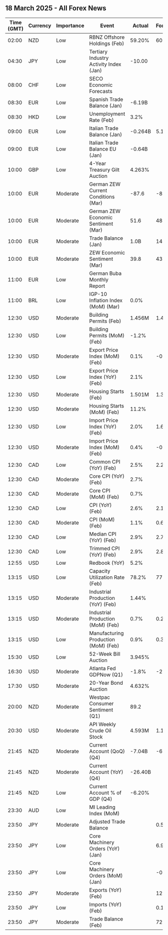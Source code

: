 ## 18 March 2025 - All Forex News

| Time (GMT) | Currency | Importance | Event | Actual | Forecast | Previous |
|------|----------|------------|-------|--------|----------|----------|
| 02:00 | NZD | Low | RBNZ Offshore Holdings (Feb) | 59.20% | 60.10% | 59.30% |
| 04:30 | JPY | Low | Tertiary Industry Activity Index (Jan) | -10.00 |  | 7.40 |
| 08:00 | CHF | Low | SECO Economic Forecasts |  |  |  |
| 08:30 | EUR | Low | Spanish Trade Balance (Jan) | -6.19B |  | -4.12B |
| 08:30 | HKD | Low | Unemployment Rate (Feb) | 3.2% |  | 3.1% |
| 09:00 | EUR | Low | Italian Trade Balance (Jan) | -0.264B | 5.150B | 5.820B |
| 09:00 | EUR | Low | Italian Trade Balance EU (Jan) | -0.64B |  | -2.02B |
| 10:00 | GBP | Low | 4-Year Treasury Gilt Auction | 4.263% |  | 4.294% |
| 10:00 | EUR | Moderate | German ZEW Current Conditions (Mar) | -87.6 | -80.5 | -88.5 |
| 10:00 | EUR | Moderate | German ZEW Economic Sentiment (Mar) | 51.6 | 48.1 | 26.0 |
| 10:00 | EUR | Moderate | Trade Balance (Jan) | 1.0B | 14.0B | 15.4B |
| 10:00 | EUR | Moderate | ZEW Economic Sentiment (Mar) | 39.8 | 43.6 | 24.2 |
| 11:00 | EUR | Low | German Buba Monthly Report |  |  |  |
| 11:00 | BRL | Low | IGP-10 Inflation Index (MoM) (Mar) | 0.0% |  | 0.9% |
| 12:30 | USD | Moderate | Building Permits (Feb) | 1.456M | 1.450M | 1.473M |
| 12:30 | USD | Low | Building Permits (MoM) (Feb) | -1.2% |  | -0.6% |
| 12:30 | USD | Moderate | Export Price Index (MoM) (Feb) | 0.1% | -0.2% | 1.3% |
| 12:30 | USD | Low | Export Price Index (YoY) (Feb) | 2.1% |  | 2.7% |
| 12:30 | USD | Moderate | Housing Starts (Feb) | 1.501M | 1.380M | 1.350M |
| 12:30 | USD | Moderate | Housing Starts (MoM) (Feb) | 11.2% |  | -11.5% |
| 12:30 | USD | Low | Import Price Index (YoY) (Feb) | 2.0% | 1.6% | 1.9% |
| 12:30 | USD | Moderate | Import Price Index (MoM) (Feb) | 0.4% | -0.1% | 0.4% |
| 12:30 | CAD | Low | Common CPI (YoY) (Feb) | 2.5% | 2.2% | 2.2% |
| 12:30 | CAD | Moderate | Core CPI (YoY) (Feb) | 2.7% |  | 2.1% |
| 12:30 | CAD | Moderate | Core CPI (MoM) (Feb) | 0.7% |  | 0.4% |
| 12:30 | CAD | Low | CPI (YoY) (Feb) | 2.6% | 2.1% | 1.9% |
| 12:30 | CAD | Moderate | CPI (MoM) (Feb) | 1.1% | 0.6% | 0.1% |
| 12:30 | CAD | Low | Median CPI (YoY) (Feb) | 2.9% | 2.7% | 2.7% |
| 12:30 | CAD | Low | Trimmed CPI (YoY) (Feb) | 2.9% | 2.8% | 2.7% |
| 12:55 | USD | Low | Redbook (YoY) | 5.2% |  | 5.7% |
| 13:15 | USD | Low | Capacity Utilization Rate (Feb) | 78.2% | 77.8% | 77.7% |
| 13:15 | USD | Moderate | Industrial Production (YoY) (Feb) | 1.44% |  | 1.92% |
| 13:15 | USD | Moderate | Industrial Production (MoM) (Feb) | 0.7% | 0.2% | 0.3% |
| 13:15 | USD | Low | Manufacturing Production (MoM) (Feb) | 0.9% | 0.3% | 0.1% |
| 15:30 | USD | Low | 52-Week Bill Auction | 3.945% |  | 4.050% |
| 16:30 | USD | Moderate | Atlanta Fed GDPNow (Q1) | -1.8% | -2.1% | -2.1% |
| 17:30 | USD | Moderate | 20-Year Bond Auction | 4.632% |  | 4.830% |
| 20:00 | NZD | Moderate | Westpac Consumer Sentiment (Q1) | 89.2 |  | 97.5 |
| 20:30 | USD | Moderate | API Weekly Crude Oil Stock | 4.593M | 1.170M | 4.247M |
| 21:45 | NZD | Moderate | Current Account (QoQ) (Q4) | -7.04B | -6.68B | -10.58B |
| 21:45 | NZD | Moderate | Current Account (YoY) (Q4) | -26.40B |  | -26.99B |
| 21:45 | NZD | Low | Current Account % of GDP (Q4) | -6.20% |  | -6.40% |
| 23:30 | AUD | Low | MI Leading Index (MoM) |  |  | 0.1% |
| 23:50 | JPY | Moderate | Adjusted Trade Balance |  | 0.51T | -0.86T |
| 23:50 | JPY | Low | Core Machinery Orders (YoY) (Jan) |  | 6.9% | 4.3% |
| 23:50 | JPY | Low | Core Machinery Orders (MoM) (Jan) |  | -0.1% | -1.2% |
| 23:50 | JPY | Moderate | Exports (YoY) (Feb) |  | 12.1% | 7.2% |
| 23:50 | JPY | Low | Imports (YoY) (Feb) |  | 0.1% | 16.7% |
| 23:50 | JPY | Moderate | Trade Balance (Feb) |  | 722.8B | -2,758.8B |

